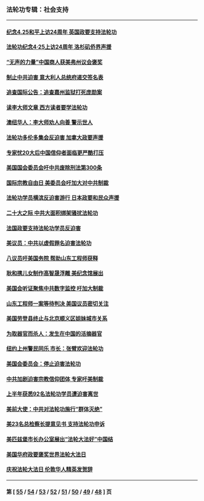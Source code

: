 ### 法轮功专辑：社会支持
---
#### [纪念4.25和平上访24周年 英国政要支持法轮功](../../pages/nf4386/n13984057.md?05060430) 
#### [法轮功纪念4·25上访24周年 洛杉矶侨界声援](../../pages/nf4386/n13978796.md?05060430) 
#### [“无声的力量”中国商人获美弗州议会褒奖](../../pages/nf4386/n13941208.md?05060430) 
#### [制止中共迫害 意大利人总统府递交签名表](../../pages/nf4386/n13933726.md?05060430) 
#### [追查国际公告：追查嘉州监狱打死庞勋案](../../pages/nf4386/n13933461.md?05060430) 
#### [读李大师文章 西方读者要学法轮功](../../pages/nf4386/n13925142.md?05060430) 
#### [澳纽华人：李大师劝人向善 警示世人](../../pages/nf4386/n13924146.md?05060430) 
#### [法轮功多伦多集会反迫害 加拿大政要声援](../../pages/nf4386/n13881303.md?05060430) 
#### [专家忧20大后中国信仰者面临更严酷打压](../../pages/nf4386/n13874993.md?05060430) 
#### [美国国会委员会吁中共废除刑法第300条](../../pages/nf4386/n13868121.md?05060430) 
#### [国际宗教自由日 美委员会吁加大对中共制裁](../../pages/nf4386/n13855021.md?05060430) 
#### [法轮功学员横滨反迫害游行 日本政要和民众声援](../../pages/nf4386/n13847132.md?05060430) 
#### [二十大之际 中共大面积绑架骚扰法轮功](../../pages/nf4386/n13846381.md?05060430) 
#### [法国政要支持法轮功学员反迫害](../../pages/nf4386/n13841970.md?05060430) 
#### [美议员：中共以虚假罪名迫害法轮功](../../pages/nf4386/n13841083.md?05060430) 
#### [八议员吁美国务院 帮助山东工程师获释](../../pages/nf4386/n13836379.md?05060430) 
#### [耿和携儿女制作高智晟浮雕 美纪念馆展出](../../pages/nf4386/n13829624.md?05060430) 
#### [美国会听证聚焦中共数字监控 吁加大制裁](../../pages/nf4386/n13825083.md?05060430) 
#### [山东工程师一案等待判决 美国议员密切关注](../../pages/nf4386/n13815065.md?05060430) 
#### [美国劳登县终止与北京顺义区姐妹城市关系](../../pages/nf4386/n13811030.md?05060430) 
#### [为取器官而杀人：发生在中国的活摘器官](../../pages/nf4386/n13794731.md?05060430) 
#### [纽约上州警民同乐 市长：张臂欢迎法轮功](../../pages/nf4386/n13794375.md?05060430) 
#### [美国会委员会：停止迫害法轮功](../../pages/nf4386/n13788164.md?05060430) 
#### [中共加剧迫害宗教信仰团体 专家吁美制裁](../../pages/nf4386/n13780252.md?05060430) 
#### [上半年获悉92名法轮功学员遭迫害离世](../../pages/nf4386/n13772701.md?05060430) 
#### [美前大使：中共对法轮功施行“群体灭绝”](../../pages/nf4386/n13771705.md?05060430) 
#### [美23名总检察长提意见书 支持法轮功申诉](../../pages/nf4386/n13766596.md?05060430) 
#### [美匹兹堡市长办公室展出“法轮大法好”中国结](../../pages/nf4386/n13749721.md?05060430) 
#### [美国华府政要褒奖世界法轮大法日](../../pages/nf4386/n13743770.md?05060430) 
#### [庆祝法轮大法日 伦敦华人精英发贺辞](../../pages/nf4386/n13741593.md?05060430) 

---
#### 第 [ [55](./55.md?05060430) / [54](./54.md?05060430) / [53](./53.md?05060430) / [52](./52.md?05060430) / [51](./51.md?05060430) / [50](./50.md?05060430) / [49](./49.md?05060430) / [48](./48.md?05060430) ] 页
